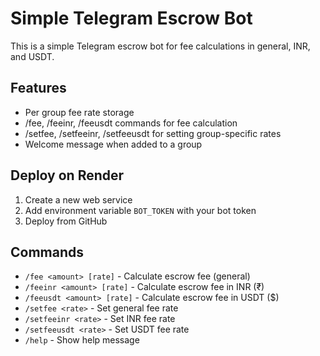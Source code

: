# Simple Telegram Escrow Bot

This is a simple Telegram escrow bot for fee calculations in general, INR, and USDT.

## Features
- Per group fee rate storage
- /fee, /feeinr, /feeusdt commands for fee calculation
- /setfee, /setfeeinr, /setfeeusdt for setting group-specific rates
- Welcome message when added to a group

## Deploy on Render
1. Create a new web service
2. Add environment variable `BOT_TOKEN` with your bot token
3. Deploy from GitHub

## Commands
- `/fee <amount> [rate]` - Calculate escrow fee (general)
- `/feeinr <amount> [rate]` - Calculate escrow fee in INR (₹)
- `/feeusdt <amount> [rate]` - Calculate escrow fee in USDT ($)
- `/setfee <rate>` - Set general fee rate
- `/setfeeinr <rate>` - Set INR fee rate
- `/setfeeusdt <rate>` - Set USDT fee rate
- `/help` - Show help message
